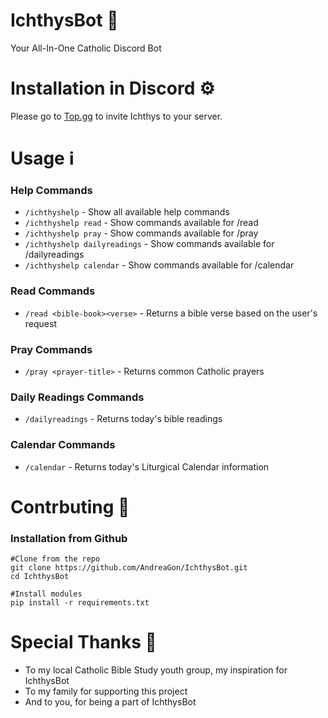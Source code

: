 # IchthysBot 🤖
Your All-In-One Catholic Discord Bot

# Installation in Discord ⚙️
Please go to [Top.gg](https://top.gg/bot/874478554505687100?s=0d2659a00a19a) to invite Ichthys to your server.

# Usage ℹ️
### Help Commands
- `/ichthyshelp` - Show all available help commands
- `/ichthyshelp read` - Show commands available for /read
- `/ichthyshelp pray` - Show commands available for /pray
- `/ichthyshelp dailyreadings` - Show commands available for /dailyreadings
- `/ichthyshelp calendar` - Show commands available for /calendar

### Read Commands
- `/read <bible-book><verse>` - Returns a bible verse based on the user's request

### Pray Commands
- `/pray <prayer-title>` - Returns common Catholic prayers

### Daily Readings Commands
- `/dailyreadings` - Returns today's bible readings

### Calendar Commands
- `/calendar` -  Returns today's Liturgical Calendar information

# Contrbuting 🔧
### Installation from Github
```
#Clone from the repo
git clone https://github.com/AndreaGon/IchthysBot.git
cd IchthysBot

#Install modules
pip install -r requirements.txt
```
# Special Thanks 🙏
- To my local Catholic Bible Study youth group, my inspiration for IchthysBot
- To my family for supporting this project
- And to you, for being a part of IchthysBot
